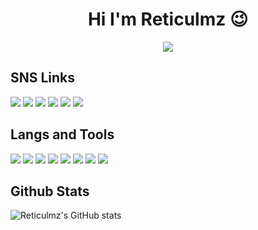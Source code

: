 <h1 align="center"> Hi I'm Reticulmz 😉</h1>
<p align="center"><img src="https://s3.us-west-2.amazonaws.com/secure.notion-static.com/3797f708-2e43-4b75-8b38-deef9ae9853e/68747470733a2f2f7062732e7477696d672e636f6d2f6d656469612f4472344d4c5739557741413156714f3f666f726d61743d6a7067266e616d653d6c61726765.jfif?X-Amz-Algorithm=AWS4-HMAC-SHA256&X-Amz-Credential=AKIAT73L2G45EIPT3X45%2F20211113%2Fus-west-2%2Fs3%2Faws4_request&X-Amz-Date=20211113T223735Z&X-Amz-Expires=86400&X-Amz-Signature=7ac9a24a0c613463ecbc94800069c6337a752c034a0e3534e453840f55cfe4f5&X-Amz-SignedHeaders=host&response-content-disposition=filename%20%3D%2268747470733a2f2f7062732e7477696d672e636f6d2f6d656469612f4472344d4c5739557741413156714f3f666f726d61743d6a7067266e616d653d6c61726765.jfif%22">


<!--
**Reticulmz/Reticulmz** is a ✨ _special_ ✨ repository because its `README.md` (this file) appears on your GitHub profile.

Here are some ideas to get you started:

- 🔭 I’m currently working on ...
- 🌱 I’m currently learning ...
- 👯 I’m looking to collaborate on ...
- 🤔 I’m looking for help with ...
- 💬 Ask me about ...
- 📫 How to reach me: ...
- 😄 Pronouns: ...
- ⚡ Fun fact: ...
-->
## SNS Links
  <p align="left">
    <a href="https://twitter.com/Reticulmz"><img src="https://img.shields.io/static/v1?style=for-the-badge&message=Twitter&color=1DA1F2&logo=Twitter&logoColor=FFFFFF&label="></a>
    <a href="https://sumanko.ml/@reticulmz"><img src="https://img.shields.io/static/v1?style=for-the-badge&message=Mastodon&color=3088D4&logo=Mastodon&logoColor=FFFFFF&label="></a>
    <a href="https://www.twitch.tv/remiaaaaa"><img src="https://img.shields.io/static/v1?style=for-the-badge&message=Twitch&color=9146FF&logo=Twitch&logoColor=FFFFFF&label="></a>
    <a href="https://soundcloud.com/reticulmz"><img src="https://img.shields.io/static/v1?style=for-the-badge&message=SoundCloud&color=FF3300&logo=SoundCloud&logoColor=FFFFFF&label="></a>
    <a href="https://open.spotify.com/user/remiaaaaa"><img src="https://img.shields.io/static/v1?style=for-the-badge&message=Spotify&color=1DB954&logo=Spotify&logoColor=FFFFFF&label="></a>
     <a href="https://www.last.fm/ja/user/Remiaaaaa"><img src="https://img.shields.io/static/v1?style=for-the-badge&message=Last.fm&color=D51007&logo=Last.fm&logoColor=FFFFFF&label="></a>
    

## Langs and Tools
<p align="left">
  <img src="https://img.shields.io/static/v1?style=for-the-badge&message=Python&color=3776AB&logo=Python&logoColor=FFFFFF&label=">
  <img src="https://img.shields.io/static/v1?style=for-the-badge&message=Ruby&color=CC342D&logo=Ruby&logoColor=FFFFFF&label=">
  <img src="https://img.shields.io/static/v1?style=for-the-badge&message=Ruby+on+Rails&color=CC0000&logo=Ruby+on+Rails&logoColor=FFFFFF&label=">
  <img src="https://img.shields.io/static/v1?style=for-the-badge&message=Ableton+Live&color=000000&logo=Ableton+Live&logoColor=FFFFFF&label=">
  <img src="https://img.shields.io/static/v1?style=for-the-badge&message=Adobe+Audition&color=9999FF&logo=Adobe+Audition&logoColor=FFFFFF&label=">
  <img src="https://img.shields.io/static/v1?style=for-the-badge&message=Adobe+Photoshop&color=31A8FF&logo=Adobe+Photoshop&logoColor=FFFFFF&label=">
  <img src="https://img.shields.io/static/v1?style=for-the-badge&message=Adobe+Premiere+Pro&color=9999FF&logo=Adobe+Premiere+Pro&logoColor=FFFFFF&label=">
  <img src="https://img.shields.io/static/v1?style=for-the-badge&message=IntelliJ+IDEA&color=000000&logo=IntelliJ+IDEA&logoColor=FFFFFF&label=">
  
## Github Stats
 <p align="left">
   <img alt="Reticulmz's GitHub stats" src="https://github-readme-stats.vercel.app/api?username=Reticulmz&layout=compact&hide_border=ture&theme=nord&show_icons=ture&bg_color=161821&icon_color=95C4CE&text_color=FFF&title_color=91ACD1&count_private=ture">
